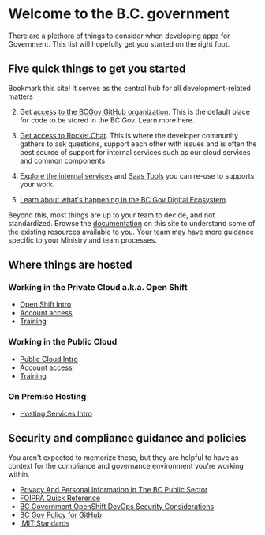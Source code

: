 # Welcome to the B.C. government

There are a plethora of things to consider when developing apps for Government. This list will hopefully get you started on the right foot. 

## Five quick things to get you started

Bookmark this site! It serves as the central hub for all development-related matters

2. Get [access to the BCGov GitHub organization](../use-github-in-bcgov/bc-government-organizations-in-github). This is the default place for code to be stored in the BC Gov. Learn more here. 

3. [Get access to Rocket.Chat](../rocketchat/steps-to-join-rocketchat). This is where the developer community gathers to ask questions, support each other with issues and is often the best source of support for internal services such as our cloud services and common components

4. [Explore the internal services](https://digital.gov.bc.ca/common-components/) and [Saas Tools](https://digital.gov.bc.ca/cloud/services/saas/) you can re-use to supports your work.

5. [Learn about what's happening in the BC Gov Digital Ecosystem](https://digital.gov.bc.ca/blog/).

Beyond this, most things are up to your team to decide, and not standardized. Browse the [documentation](/docs/) on this site to understand some of the existing resources available to you. Your team may have more guidance specific to your Ministry and team processes. 

## Where things are hosted

### Working in the Private Cloud a.k.a. Open Shift

* [Open Shift Intro](https://digital.gov.bc.ca/cloud/services/private/intro/)
* [Account access](/docs/default/component/platform-developer-docs/docs/openshift-projects-and-access/grant-user-access-openshift/)
* [Training](/docs/default/component/platform-developer-docs/docs/training-and-learning/training-from-the-platform-services-team/)

### Working in the Public Cloud

* [Public Cloud Intro](https://digital.gov.bc.ca/cloud/services/public/intro/)
* [Account access](/docs/default/component/public-cloud-techdocs/provision-a-project-set/#account-access)
* [Training](/docs/default/component/platform-developer-docs/#training-and-learning)

### On Premise Hosting

* [Hosting Services Intro](https://www2.gov.bc.ca/gov/content/bc-procurement-resources/buy-for-government/goods-and-services-catalogue/hosting-services)

## Security and compliance guidance and policies

You aren't expected to memorize these, but they are helpful to have as context for the compliance and governance environment you're working within.

* [Privacy And Personal Information In The BC Public Sector](https://www2.gov.bc.ca/gov/content/governments/services-for-government/information-management-technology/privacy)
* [FOIPPA Quick Reference](https://raw.githubusercontent.com/bcgov/devhub-resources/master/resources/privacy/foippa_quick_reference.pdf)
* [BC Government OpenShift DevOps Security Considerations](https://docs.developer.gov.bc.ca/devops-security-considerations/)
* [BC Gov Policy for GitHub](https://github.com/bcgov/BC-Policy-Framework-For-GitHub/blob/master/README.md)
* [IMIT Standards](https://www2.gov.bc.ca/gov/content/governments/services-for-government/policies-procedures/im-it-standards)
